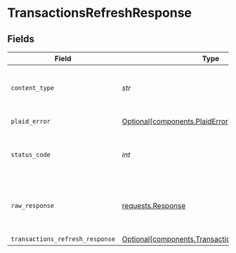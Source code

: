 # TransactionsRefreshResponse


## Fields

| Field                                                                                                      | Type                                                                                                       | Required                                                                                                   | Description                                                                                                |
| ---------------------------------------------------------------------------------------------------------- | ---------------------------------------------------------------------------------------------------------- | ---------------------------------------------------------------------------------------------------------- | ---------------------------------------------------------------------------------------------------------- |
| `content_type`                                                                                             | *str*                                                                                                      | :heavy_check_mark:                                                                                         | HTTP response content type for this operation                                                              |
| `plaid_error`                                                                                              | [Optional[components.PlaidError]](../../models/components/plaiderror.md)                                   | :heavy_minus_sign:                                                                                         | Error response                                                                                             |
| `status_code`                                                                                              | *int*                                                                                                      | :heavy_check_mark:                                                                                         | HTTP response status code for this operation                                                               |
| `raw_response`                                                                                             | [requests.Response](https://requests.readthedocs.io/en/latest/api/#requests.Response)                      | :heavy_check_mark:                                                                                         | Raw HTTP response; suitable for custom response parsing                                                    |
| `transactions_refresh_response`                                                                            | [Optional[components.TransactionsRefreshResponse]](../../models/components/transactionsrefreshresponse.md) | :heavy_minus_sign:                                                                                         | OK                                                                                                         |